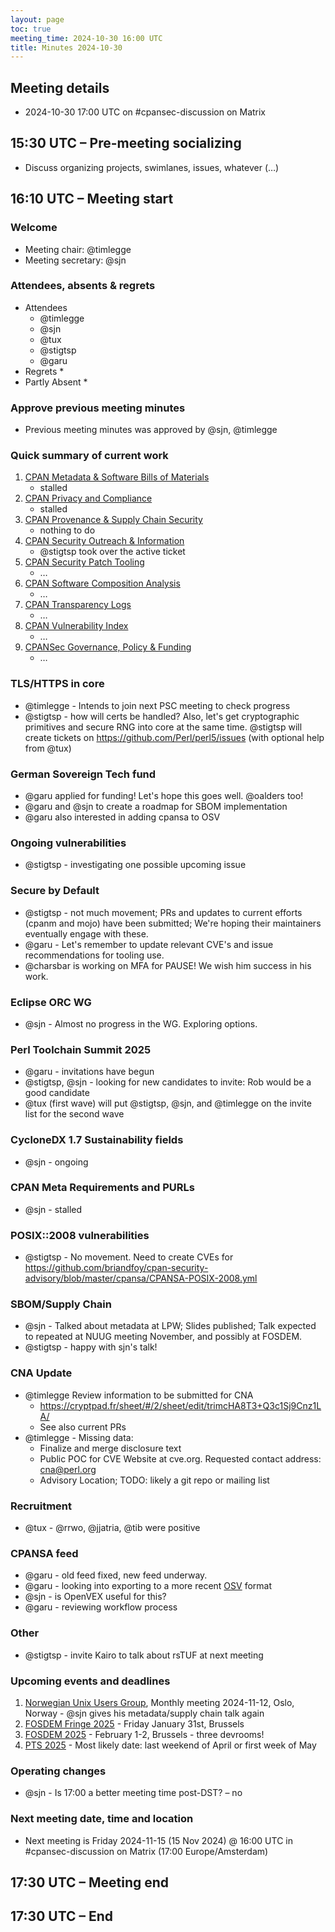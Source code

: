 ```yaml
---
layout: page
toc: true
meeting_time: 2024-10-30 16:00 UTC
title: Minutes 2024-10-30
---
```


## Meeting details

* 2024-10-30 17:00 UTC on #cpansec-discussion on Matrix

## 15:30 UTC – Pre-meeting socializing

*   Discuss organizing projects, swimlanes, issues, whatever (…)

## 16:10 UTC – Meeting start

### Welcome

*   Meeting chair: @timlegge
*   Meeting secretary: @sjn

### Attendees, absents & regrets

*   Attendees
    * @timlegge
    * @sjn
    * @tux
    * @stigtsp
    * @garu
*   Regrets
    * 
*   Partly Absent
    * 

### Approve previous meeting minutes

*   Previous meeting minutes was approved by @sjn, @timlegge

### Quick summary of current work

1.  [CPAN Metadata & Software Bills of Materials](https://github.com/orgs/CPAN-Security/projects/1)
    *   stalled
2.  [CPAN Privacy and Compliance](https://github.com/orgs/CPAN-Security/projects/9)
    *   stalled
3.  [CPAN Provenance & Supply Chain Security](https://github.com/orgs/CPAN-Security/projects/3)
    *   nothing to do
4.  [CPAN Security Outreach & Information](https://github.com/orgs/CPAN-Security/projects/12)
    *   @stigtsp took over the active ticket
5.  [CPAN Security Patch Tooling](https://github.com/orgs/CPAN-Security/projects/11)
    *   …
6.  [CPAN Software Composition Analysis](https://github.com/orgs/CPAN-Security/projects/6)
    *   …
7.  [CPAN Transparency Logs](https://github.com/orgs/CPAN-Security/projects/2)
    *   …
8.  [CPAN Vulnerability Index](https://github.com/orgs/CPAN-Security/projects/10)
    *   …
9.  [CPANSec Governance, Policy & Funding](https://github.com/orgs/CPAN-Security/projects/7)
    *   …

### TLS/HTTPS in core
*   @timlegge - Intends to join next PSC meeting to check progress
*   @stigtsp - how will certs be handled? Also, let's get cryptographic primitives and secure RNG into core at the same time. @stigtsp will create tickets on https://github.com/Perl/perl5/issues (with optional help from @tux)


### German Sovereign Tech fund
*   @garu applied for funding! Let's hope this goes well. @oalders too!
*   @garu and @sjn to create a roadmap for SBOM implementation
*   @garu also interested in adding cpansa to OSV

### Ongoing vulnerabilities
*   @stigtsp - investigating one possible upcoming issue

### Secure by Default
*   @stigtsp - not much movement; PRs and updates to current efforts (cpanm and mojo) have been submitted; We're hoping their maintainers eventually engage with these.
*   @garu - Let's remember to update relevant CVE's and issue recommendations for tooling use.
*   @charsbar is working on MFA for PAUSE! We wish him success in his work.

### Eclipse ORC WG
*   @sjn - Almost no progress in the WG. Exploring options.

### Perl Toolchain Summit 2025
*   @garu - invitations have begun
*   @stigtsp, @sjn - looking for new candidates to invite: Rob would be a good candidate
*   @tux (first wave) will put @stigtsp, @sjn, and @timlegge on the invite list for the second wave

### CycloneDX 1.7 Sustainability fields
*   @sjn - ongoing

### CPAN Meta Requirements and PURLs
*   @sjn - stalled

### POSIX::2008 vulnerabilities
*   @stigtsp - No movement. Need to create CVEs for https://github.com/briandfoy/cpan-security-advisory/blob/master/cpansa/CPANSA-POSIX-2008.yml

### SBOM/Supply Chain
*   @sjn - Talked about metadata at LPW; Slides published; Talk expected to repeated at NUUG meeting November, and possibly at FOSDEM.
*   @stigtsp - happy with sjn's talk!

### CNA Update
*   @timlegge Review information to be submitted for CNA
    * https://cryptpad.fr/sheet/#/2/sheet/edit/trimcHA8T3+Q3c1Sj9Cnz1LA/
    * See also current PRs
*   @timlegge - Missing data:
    * Finalize and merge disclosure text
    * Public POC for CVE Website at cve.org. Requested contact address: cna@perl.org
    * Advisory Location; TODO: likely a git repo or mailing list

### Recruitment
*   @tux - @rrwo, @jjatria, @tib were positive

### CPANSA feed
*   @garu - old feed fixed, new feed underway.
*   @garu - looking into exporting to a more recent [OSV](https://osv.dev) format
*   @sjn - is OpenVEX useful for this?
*   @garu - reviewing workflow process

### Other
*   @stigtsp - invite Kairo to talk about rsTUF at next meeting

### Upcoming events and deadlines
1. [Norwegian Unix Users Group](https://nuug.no), Monthly meeting 2024-11-12, Oslo, Norway - @sjn gives his metadata/supply chain talk again
1. [FOSDEM Fringe 2025](https://fosdem.org/2025/fringe/) - Friday January 31st, Brussels
1. [FOSDEM 2025](https://fosdem.org/2025/) - February 1-2, Brussels - three devrooms!
1. [PTS 2025](https://perltoolchainsummit.org/pts2025/) - Most likely date: last weekend of April or first week of May

### Operating changes
*   @sjn - Is 17:00 a better meeting time post-DST? – no

### Next meeting date, time and location
*   Next meeting is Friday 2024-11-15 (15 Nov 2024) @ 16:00 UTC in #cpansec-discussion on Matrix (17:00 Europe/Amsterdam)

## 17:30 UTC – Meeting end

## 17:30 UTC – End
